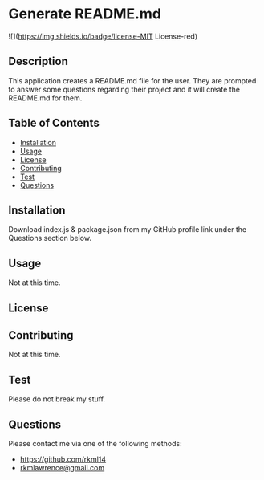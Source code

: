 # Generate README.md 
  ![](https://img.shields.io/badge/license-MIT License-red) 
  
  ## Description
 
  This application creates a README.md file for the user.  They are prompted to answer some questions regarding their project and it will create the README.md for them.


  ## Table of Contents 
  - [Installation](#installation)
  - [Usage](#usage)
   - [License](#license)
   - [Contributing](#contributing)
   - [Test](#test)
   - [Questions](#questions)

  ## Installation
  Download index.js & package.json from my GitHub profile link under the Questions section below.


  ## Usage
  Not at this time.


  ## License
  
  
  ## Contributing 
  Not at this time.
  
  ## Test
  Please do not break my stuff.  
  
  ## Questions
   Please contact me via one of the following methods: 
   
   * https://github.com/rkml14
   * rkmlawrence@gmail.com

